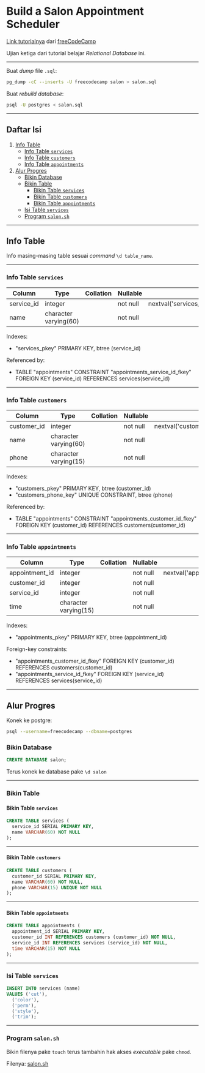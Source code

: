 # Build a Salon Appointment Scheduler

[Link tutorialnya](https://www.freecodecamp.org/learn/relational-database/build-a-salon-appointment-scheduler-project/build-a-salon-appointment-scheduler) dari [freeCodeCamp](https://www.freecodecamp.org/)

Ujian ketiga dari tutorial belajar *Relational Database* ini.

---

Buat *dump* file `.sql`:

```sh
pg_dump -cC --inserts -U freecodecamp salon > salon.sql
```
Buat *rebuild database*: 

```sh
psql -U postgres < salon.sql
```

---

## Daftar Isi

1. [Info Table](#info-table)
    - [Info Table `services`](#info-table-services)
    - [Info Table `customers`](#info-table-customers)
    - [Info Table `appointments`](#info-table-appointments)
2. [Alur Progres](#alur-progres)
    - [Bikin Database](#bikin-database)
    - [Bikin Table](#bikin-table)
      - [Bikin Table `services`](#bikin-table-services)
      - [Bikin Table `customers`](#bikin-table-customers)
      - [Bikin Table `appointments`](#bikin-table-appointments)
    - [Isi Table `services`](#isi-table-services)
    - [Program `salon.sh`](#program-salonsh)

---

## Info Table

Info masing-masing table sesuai *command* `\d table_name`.

---

### Info Table `services`

| Column | Type | Collation | Nullable | Default |
|--------|------|-----------|----------|---------|
| service_id | integer |   | not null | nextval('services_service_id_seq'::regclass) |
| name | character varying(60) |   | not null |   |

Indexes:
- "services_pkey" PRIMARY KEY, btree (service_id)

Referenced by:
- TABLE "appointments" CONSTRAINT "appointments_service_id_fkey" FOREIGN KEY (service_id) REFERENCES services(service_id)

---

### Info Table `customers`

| Column | Type | Collation | Nullable | Default |
|--------|------|-----------|----------|---------|
| customer_id | integer |   | not null | nextval('customers_customer_id_seq'::regclass) |
| name | character varying(60) |   | not null |   |
| phone | character varying(15) |   | not null |   |

Indexes:
- "customers_pkey" PRIMARY KEY, btree (customer_id)
- "customers_phone_key" UNIQUE CONSTRAINT, btree (phone)

Referenced by:
- TABLE "appointments" CONSTRAINT "appointments_customer_id_fkey" FOREIGN KEY (customer_id) REFERENCES customers(customer_id)

---

### Info Table `appointments`

| Column | Type | Collation | Nullable | Default |
|--------|------|-----------|----------|---------|
| appointment_id | integer |   | not null | nextval('appointments_appointment_id_seq'::regclass) |
| customer_id | integer |   | not null |   |
| service_id | integer |   | not null |   |
| time | character varying(15) |   | not null |   |

Indexes:
- "appointments_pkey" PRIMARY KEY, btree (appointment_id)

Foreign-key constraints:
- "appointments_customer_id_fkey" FOREIGN KEY (customer_id) REFERENCES customers(customer_id)
- "appointments_service_id_fkey" FOREIGN KEY (service_id) REFERENCES services(service_id)

---

## Alur Progres

Konek ke postgre:

```sh
psql --username=freecodecamp --dbname=postgres
```

### Bikin Database

```sql
CREATE DATABASE salon;
```

Terus konek ke database pake `\d salon`

---

### Bikin Table

#### Bikin Table `services`

```sql
CREATE TABLE services (
  service_id SERIAL PRIMARY KEY,
  name VARCHAR(60) NOT NULL
);
```

---

#### Bikin Table `customers`

```sql
CREATE TABLE customers (
  customer_id SERIAL PRIMARY KEY,
  name VARCHAR(60) NOT NULL,
  phone VARCHAR(15) UNIQUE NOT NULL
);
```

---

#### Bikin Table `appointments`

```sql
CREATE TABLE appointments (
  appointment_id SERIAL PRIMARY KEY,
  customer_id INT REFERENCES customers (customer_id) NOT NULL,
  service_id INT REFERENCES services (service_id) NOT NULL,
  time VARCHAR(15) NOT NULL
);
```

---

### Isi Table `services`

```sql
INSERT INTO services (name)
VALUES ('cut'),
  ('color'),
  ('perm'),
  ('style'),
  ('trim');
```

---

### Program `salon.sh`

Bikin filenya pake `touch` terus tambahin hak akses *executable* pake `chmod`.

Filenya: [salon.sh](https://github.com/harytri87/harytri87.github.io/blob/main/catatan-belajar/i-test-salon-appointment-scheduler/salon.sh)
